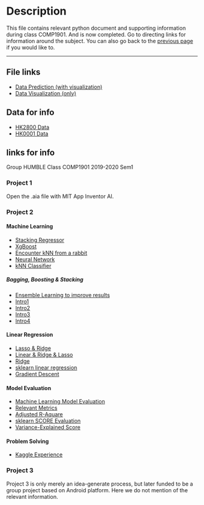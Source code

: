 # Description

This file contains relevant python document and supporting information during class COMP1901. And is now completed. Go to directing links for information around the subject. You can also go back to the [previous page](https://github.com/Moenupa/MINEWORLDY/README.md) if you would like to.

----

## File links

- [Data Prediction (with visualization)](https://github.com/Moenupa/MINEWORLDY/stock_prediction/data_show.py)
- [Data Visualization (only)](https://github.com/Moenupa/MINEWORLDY/stock_prediction/data_predict.py)

## Data for info

- [HK2800 Data](https://finance.yahoo.com/quote/2800.HK/)
- [HK0001 Data](https://finance.yahoo.com/quote/0001.HK/)

## links for info

Group HUMBLE Class COMP1901 2019-2020 Sem1

### Project 1
Open the .aia file with MIT App Inventor AI.

### Project 2

#### Machine Learning

- [Stacking Regressor](https://www.jianshu.com/p/cc748e4f29c5)
- [XgBoost](https://blog.csdn.net/v_july_v/article/details/81410574)
- [Encounter kNN from a rabbit](https://zhuanlan.zhihu.com/p/22345658)
- [Neural Network](https://www.cnblogs.com/subconscious/p/5058741.html)
- [kNN Classifier](https://www.cnblogs.com/fengfenggirl/archive/2013/05/27/knn.html)

##### Bagging, Boosting & Stacking
- [Ensemble Learning to improve results](https://blog.statsbot.co/ensemble-learning-d1dcd548e936)
- [Intro1](https://zhuanlan.zhihu.com/p/41809927)
- [Intro2](https://zhuanlan.zhihu.com/p/36161812)
- [Intro3](https://towardsdatascience.com/ensemble-methods-bagging-boosting-and-stacking-c9214a10a205)
- [Intro4](https://stats.stackexchange.com/questions/18891/bagging-boosting-and-stacking-in-machine-learning)


#### Linear Regression
- [Lasso & Ridge](https://www.cnblogs.com/wuliytTaotao/p/10837533.html)
- [Linear & Ridge & Lasso](https://blog.csdn.net/hzw19920329/article/details/77200475)
- [Ridge](https://blog.csdn.net/google19890102/article/details/27228279)
- [sklearn linear regression](http://ster.im/py_sklearn_1/)
- [Gradient Descent](https://www.cnblogs.com/LeftNotEasy/)

#### Model Evaluation

- [Machine Learning Model Evaluation](https://ryannng.github.io/2016/12/12/%E6%9C%BA%E5%99%A8%E5%AD%A6%E4%B9%A0%E6%80%BB%E7%BB%93-%E6%A8%A1%E5%9E%8B%E8%AF%84%E4%BC%B0%E4%B8%8E%E9%AA%8C%E8%AF%81/)
- [Relevant Metrics](https://blog.csdn.net/weixin_39541558/article/details/80705006)
- [Adjusted R-Aquare](https://www.twblogs.net/a/5b87e6392b71775d1cd9636f/zh-cn)
- [sklearn SCORE Evaluation](http://d0evi1.com/sklearn/model_evaluation/)
- [Variance-Explained Score](https://assessingpsyche.wordpress.com/2014/07/10/two-visualizations-for-explaining-variance-explained/)

#### Problem Solving
- [Kaggle Experience](https://www.cnblogs.com/o-din/p/8592206.html)

### Project 3
Project 3 is only merely an idea-generate process, but later funded to be a group project based on Android platform. Here we do not mention of the relevant information.